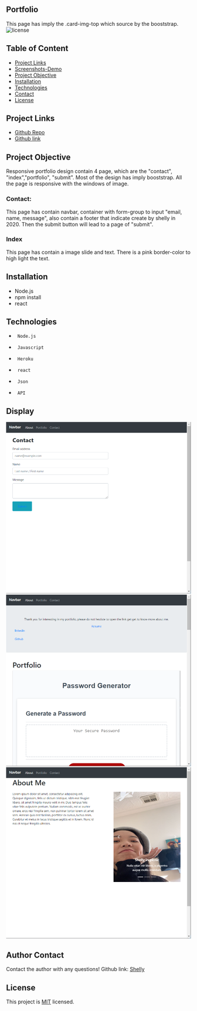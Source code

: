 
## Portfolio
This page has imply the .card-img-top which source by the booststrap.  
![license](https://img.shields.io/badge/License-MIT-yellow.svg)
## Table of Content
* [Project Links](#Project-Links)
* [Screenshots-Demo](#Screenshots)
* [Project Objective ](#Project-Objective)
* [Installation](#Installation)
* [Technologies](#Technologies)
* [Contact](#Contact)
* [License](#License)
## Project Links
* [Github Repo](https://github.com/zoeshelly-tan/portfolio)
* [Github link](https://zoeshelly-tan.github.io/portfolio/)

## Project Objective

Responsive portfolio design contain 4 page, which are the "contact", "index","portfolio", "submit". Most of the design has imply booststrap. All the page is responsive with the windows of image. 
### Contact:
This page has contain navbar, container with form-group to input "email, name, message", also contain a footer that indicate create by shelly in 2020. Then the submit button will lead to a page of "submit".

### Index
This page has contain a image slide and text. There is a pink border-color to high light the text. 

## Installation
- Node.js 
- npm install
- react

## Technologies
-      Node.js
-      Javascript
-      Heroku
-      react
-      Json
-      API
## Display 
![screencut of the page](asset/screencut1.png)
![screencut of the page](asset/screencut2.png)
![screencut of the page](asset/screencut3.png)




## Author Contact
Contact the author with any questions! 
Github link: [Shelly](https://github.com/zoeshelly-tan)
## License
This project is [MIT](https://choosealicense.com/licenses/MIT/) licensed.


